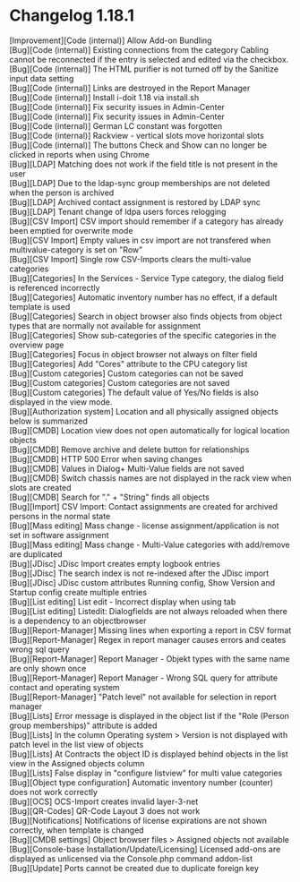 # Changelog 1.18.1

[Improvement][Code (internal)]                    Allow Add-on Bundling<br>
[Bug][Code (internal)]                            Existing connections from the category Cabling cannot be reconnected if the entry is selected and edited via the checkbox.<br>
[Bug][Code (internal)]                            The HTML purifier is not turned off by the Sanitize input data setting<br>
[Bug][Code (internal)]                            Links are destroyed in the Report Manager<br>
[Bug][Code (internal)]                            Install i-doit 1.18 via install.sh<br>
[Bug][Code (internal)]                            Fix security issues in Admin-Center<br>
[Bug][Code (internal)]                            Fix security issues in Admin-Center<br>
[Bug][Code (internal)]                            German LC constant was forgotten<br>
[Bug][Code (internal)]                            Rackview - vertical slots move horizontal slots<br>
[Bug][Code (internal)]                            The buttons Check and Show can no longer be clicked in reports when using Chrome<br>
[Bug][LDAP]                                       Matching does not work if the field title is not present in the user<br>
[Bug][LDAP]                                       Due to the ldap-sync group memberships are not deleted when the person is archived<br>
[Bug][LDAP]                                       Archived contact assignment is restored by LDAP sync<br>
[Bug][LDAP]                                       Tenant change of ldpa users forces relogging<br>
[Bug][CSV Import]                                 CSV import should remember if a category has already been emptied for overwrite mode<br>
[Bug][CSV Import]                                 Empty values in csv import are not transfered when multivalue-category is set on "Row"<br>
[Bug][CSV Import]                                 Single row CSV-Imports clears the multi-value categories<br>
[Bug][Categories]                                 In the Services - Service Type category, the dialog field is referenced incorrectly<br>
[Bug][Categories]                                 Automatic inventory number has no effect, if a default template is used<br>
[Bug][Categories]                                 Search in object browser also finds objects from object types that are normally not available for assignment<br>
[Bug][Categories]                                 Show sub-categories of the specific categories in the overview page<br>
[Bug][Categories]                                 Focus in object browser not always on filter field<br>
[Bug][Categories]                                 Add "Cores" attribute to the CPU category list<br>
[Bug][Custom categories]                          Custom categories can not be saved<br>
[Bug][Custom categories]                          Custom categories are not saved<br>
[Bug][Custom categories]                          The default value of Yes/No fields is also displayed in the view mode.<br>
[Bug][Authorization system]                       Location and all physically assigned objects below is summarized<br>
[Bug][CMDB]                                       Location view does not open automatically for logical location objects<br>
[Bug][CMDB]                                       Remove archive and delete button for relationships<br>
[Bug][CMDB]                                       HTTP 500 Error when saving changes<br>
[Bug][CMDB]                                       Values in Dialog+ Multi-Value fields are not saved<br>
[Bug][CMDB]                                       Switch chassis names are not displayed in the rack view when slots are created<br>
[Bug][CMDB]                                       Search for "." + "String" finds all objects<br>
[Bug][Import]                                     CSV Import: Contact assignments are created for archived persons in the normal state<br>
[Bug][Mass editing]                               Mass change - license assignment/application is not set in software assignment<br>
[Bug][Mass editing]                               Mass change - Multi-Value categories with add/remove  are duplicated<br>
[Bug][JDisc]                                      JDisc Import creates empty logbook entries<br>
[Bug][JDisc]                                      The search index is not re-indexed after the JDisc import<br>
[Bug][JDisc]                                      JDisc custom attributes Running config, Show Version and Startup config create multiple entries<br>
[Bug][List editing]                               List edit - Incorrect display when using tab<br>
[Bug][List editing]                               Listedit: Dialogfields are not always reloaded when there is a dependency to an objectbrowser<br>
[Bug][Report-Manager]                             Missing lines when exporting a report in CSV format<br>
[Bug][Report-Manager]                             Regex in report manager causes errors and ceates wrong sql query<br>
[Bug][Report-Manager]                             Report Manager - Objekt types with the same name are only shown once<br>
[Bug][Report-Manager]                             Report Manager - Wrong SQL query for attribute contact and operating system<br>
[Bug][Report-Manager]                             "Patch level" not available for selection in report manager<br>
[Bug][Lists]                                      Error message is displayed in the object list if the "Role (Person group memberships)" attribute is added<br>
[Bug][Lists]                                      In the column Operating system > Version is not displayed with patch level in the list view of objects<br>
[Bug][Lists]                                      At Contracts the object ID is displayed behind objects in the list view in the Assigned objects column<br>
[Bug][Lists]                                      False display in "configure listview" for multi value categories<br>
[Bug][Object type configuration]                  Automatic inventory number (counter) does not work correctly<br>
[Bug][OCS]                                        OCS-Import creates invalid layer-3-net<br>
[Bug][QR-Codes]                                   QR-Code Layout 3 does not work<br>
[Bug][Notifications]                              Notifications of license expirations are not shown correctly, when template is changed<br>
[Bug][CMDB settings]                              Object browser files > Assigned objects not available<br>
[Bug][Console-base Installation/Update/Licensing] Licensed add-ons are displayed as unlicensed via the Console.php command addon-list<br>
[Bug][Update]                                     Ports cannot be created due to duplicate foreign key<br>
